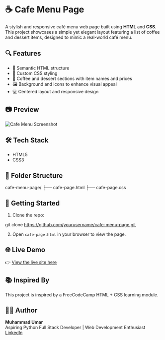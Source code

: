 # ☕ Cafe Menu Page

A stylish and responsive café menu web page built using **HTML** and **CSS**. This project showcases a simple yet elegant layout featuring a list of coffee and dessert items, designed to mimic a real-world café menu.

## 🔍 Features

- 📄 Semantic HTML structure
- 🎨 Custom CSS styling
- 🧁 Coffee and dessert sections with item names and prices
- 🖼️ Background and icons to enhance visual appeal
- 💻 Centered layout and responsive design

## 📷 Preview

![Cafe Menu Screenshot](https://cdn.freecodecamp.org/curriculum/css-cafe/coffee.jpg)

## 🛠️ Tech Stack

- HTML5
- CSS3

## 📁 Folder Structure

cafe-menu-page/
├── cafe-page.html
├── cafe-page.css


## 🚀 Getting Started

1. Clone the repo:

git clone https://github.com/yourusername/cafe-menu-page.git

2. Open `cafe-page.html` in your browser to view the page.

## 🌐 Live Demo

👉 [View the live site here](https://muhammadumarqadri.github.io/cafe-menu-page/)


## 📚 Inspired By

This project is inspired by a FreeCodeCamp HTML + CSS learning module.

## 🧑‍💻 Author

**Muhammad Umar**  
Aspiring Python Full Stack Developer | Web Development Enthusiast  
[LinkedIn](https://www.linkedin.com/in/muhammad-umar-fullstack-python-developer)

